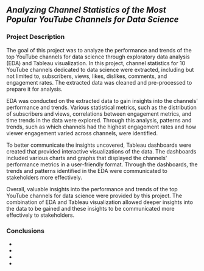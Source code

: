 ## _Analyzing Channel Statistics of the Most Popular YouTube Channels for Data Science_

### **Project Description**

The goal of this project was to analyze the performance and trends of the top YouTube channels for data science through exploratory data analysis (EDA) and Tableau visualization. In this project, channel statistics for 10 YouTube channels dedicated to data science were extracted, including but not limited to, subscribers, views, likes, dislikes, comments, and engagement rates. The extracted data was cleaned and pre-processed to prepare it for analysis.

EDA was conducted on the extracted data to gain insights into the channels' performance and trends. Various statistical metrics, such as the distribution of subscribers and views, correlations between engagement metrics, and time trends in the data were explored. Through this analysis, patterns and trends, such as which channels had the highest engagement rates and how viewer engagement varied across channels, were identified.

To better communicate the insights uncovered, Tableau dashboards were created that provided interactive visualizations of the data. The dashboards included various charts and graphs that displayed the channels' performance metrics in a user-friendly format. Through the dashboards, the trends and patterns identified in the EDA were communicated to stakeholders more effectively.

Overall, valuable insights into the performance and trends of the top YouTube channels for data science were provided by this project. The combination of EDA and Tableau visualization allowed deeper insights into the data to be gained and these insights to be communicated more effectively to stakeholders.

### **Conclusions**

*

*

*

*

